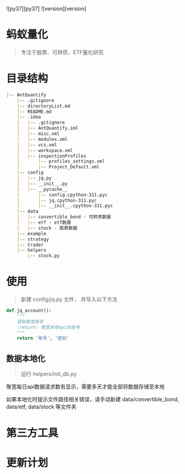![py37][py37] ![version][version]

# 蚂蚁量化

> 专注于股票、可转债、ETF量化研究

# 目录结构
```markdown
|-- AntQuantify
    |-- .gitignore
    |-- directoryList.md
    |-- README.md
    |-- .idea
    |   |-- .gitignore
    |   |-- AntQuantify.iml
    |   |-- misc.xml
    |   |-- modules.xml
    |   |-- vcs.xml
    |   |-- workspace.xml
    |   |-- inspectionProfiles
    |       |-- profiles_settings.xml
    |       |-- Project_Default.xml
    |-- config
    |   |-- jq.py
    |   |-- __init__.py
    |   |-- __pycache__
    |       |-- config.cpython-311.pyc
    |       |-- jq.cpython-311.pyc
    |       |-- __init__.cpython-311.pyc
    |-- data
    |   |-- convertible_bond - 可转债数据
    |   |-- etf - etf数据
    |   |-- stock - 股票数据
    |-- example
    |-- strategy
    |-- trader
    |-- helpers 
        |-- stock.py

```


# 使用
> 新建 config/jq.py 文件， 并写入以下方法

```python
def jq_account():
    """
    获取聚宽账号
    :return: 聚宽本地api的账号
    """
    return '账号', '密码'
```

## 数据本地化
> 运行 helpers/init_db.py
> 
聚宽每日api数据请求数有显示，需要多天才能全部将数据存储至本地

如果本地化时提示文件路径相关错误，请手动新建 data/convertible_bond, data/etf, data/stock 等文件夹


# 第三方工具

# 更新计划
